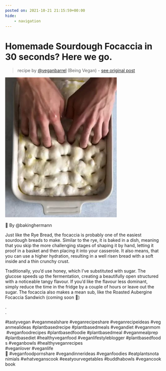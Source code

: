 ```yaml
---
posted on: 2021-10-21 21:15:59+00:00
hide:
    - navigation
---
```


# Homemade Sourdough Focaccia in 30 seconds? Here we go. 

> recipe by [@veganbarrel](https://www.instagram.com/veganbarrel/) 
(Being Vegan) - [see original post](https://instagram.com/p/CVTi8MBKgqW)

![](../img/veganbarrel_21-10-2021_2110.png)

  
🌱 By @bakinghermann  
  
Just like the Rye Bread, the focaccia is probably one of the easiest sourdough breads to make. Similar to the rye, it is baked in a dish, meaning that you skip the more challenging stages of shaping it by hand, letting it proof in a basket and then placing it into your casserole. It also means, that you can use a higher hydration, resulting in a well risen bread with a soft inside and a thin crunchy crust.  
  
Traditionally, you’d use honey, which I’ve substituted with sugar. The glucose speeds up the fermentation, creating a beautifully open structured with a noticeable tangy flavour. If you’d like the flavour less dominant, simply reduce the time in the fridge by a couple of hours or leave out the sugar. The focaccia also makes a mean sub, like the Roasted Aubergine Focaccia Sandwich (coming soon 👏)  
  
.  
.  
  
\#tastyvegan \#veganmealshare \#veganrecipeshare \#veganrecipeideas \#veganmealideas \#plantbasedrecipe \#plantbasedmeals \#vegandiet \#veganmom \#veganfoodrecipes \#plantbasedfoodie \#plantbasedmeal \#veganmealprep \#plantbasediet \#healthyveganfood \#veganlifestyleblogger \#plantbasedfoods \#veganbowls \#healthyveganrecipes  
\#veganlover \#veganlife🌱 \#veganfoodpornshare \#vegandinnerideas \#veganfoodies \#eatplantsnotanimials \#whatveganscook \#eeatyourvegetables \#buddhabowls \#vegancookbook   